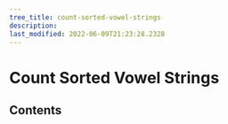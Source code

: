 ```yaml
---
tree_title: count-sorted-vowel-strings
description: 
last_modified: 2022-06-09T21:23:28.2328
---
```


# Count Sorted Vowel Strings

## Contents
